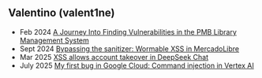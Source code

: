 ## Valentino (valent1ne)

- Feb 2024 [A Journey Into Finding Vulnerabilities in the PMB Library Management System](https://blog.3133700.xyz/pmb)
- Sept 2024 [Bypassing the sanitizer: Wormable XSS in MercadoLibre](https://blog.3133700.xyz/chatxss)
- Mar 2025 [XSS allows account takeover in DeepSeek Chat](https://blog.3133700.xyz/deepseek_xss)
- July 2025 [My first bug in Google Cloud: Command injection in Vertex AI](https://blog.3133700.xyz/bug_vertex_ai)
